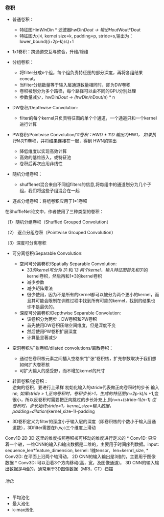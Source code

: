 <!--
 * @Descripttion: 
 * @version: 
 * @Author: jhq
 * @Date: 2022-09-20 23:32:49
 * @LastEditors: Please set LastEditors
 * @LastEditTime: 2025-03-01 17:01:53
-->
### 卷积
* 普通卷积：
    - 特征图Hin*Win*Din * 滤波器h*w*Din*Dout -> 输出Hout*Wout*Dout
    - 特征图大小i, kernei size=k, padding=p, stride=s,输出为：lower_bound((i+2p-k)/s)+1

* 1x1卷积：跨通道交互与整合，升维/降维

* 分组卷积：
    - 将filter分成n个组，每个组负责特征图的部分深度，再将各组结果concat。
    - 当filter分组数量等于输入层通道数量相同时，即为DW卷积
    - 卷积被划分为多个路径，每个路径可以由不同的GPU分别处理
    - 参数量减少，h*w*Din*Dout -> (h*w*Din/n*Dout/n) * n

* DW卷积/Depthwise Convolution:
    - filter的每个kernel只负责特征图的单个个通道，一个通道只和一个kernel进行计算    

* PW卷积/Pointwise Convolution/1*1卷积：H*W*D  *  1*1*D  输出为H*W*1， 如果执行N次1*1卷积，并将结果连接在一起，得到 H*W*N的输出  
    * 降低维度以实现高效计算
    * 高效的低维嵌入，或特征池
    * 卷积后再次应用非线性


* 随机分组卷积：
    - shufflenet混合来自不同组filters的信息,将每组中的通道划分为几个子组，我们将这些子组混合在一起

* 逐点分组卷积：将组卷积应用于1*1卷积

在ShuffleNet论文中，作者使用了三种类型的卷积：

（1）随机分组卷积（Shuffled Grouped Convolution）

（2） 逐点分组卷积（Pointwise Grouped Convolution）

（3）深度可分离卷积

* 可分离卷积/Separable Convolution:
    * 空间可分离卷积/Spatially Separable Convolution:
        - 3*3的kernel可分为 3*1 和 1*3 两个kernel，输入特征图首先和3*1的kernel卷积，然后再和1*3的kernel卷积
        - 减少参数
        - 减少矩阵乘法
        - 很少使用，因为不是所有的kernel都可以被分为两个更小的kernel，而且其可能会限制在训练过程中找到所有可能的kernel，找到的结果也许不是最优的。
    * 深度可分离卷积/Depthwise Separable Convolution:
        - 该卷积分为两步：DW卷积和PW卷积
        - 首先使用DW卷积压缩空间维度，但是深度不变
        - 然后使用PW卷积扩展深度
        - 计算量显著减少

* 空洞卷积/扩张卷积/dilated convolutions/离散卷积：
    - 通过在卷积核元素之间插入空格来“扩张”卷积核，扩充参数取决于我们想如何扩大卷积核
    - 可扩大输入的感受野，而不增加kernel的尺寸

* 转置卷积/逆卷积：  
    逆向的卷积，要进行上采样
    初始化输入的stride代表做正向卷积时的步长
    输入n*n, 如果stride > 1,正向卷积时，卷积步长>1，生成的特征图(n+2*p-k)/s +1,变很小，所以反卷积时需要把正向跳过的步长补充上,则n=n+(stride-1)*(n-1)
    逆卷积时，步长始终stride=1，kernel_size=输入数据，
    padding=dilation*(kernel_size-1)-padding

* 3D卷积定义为filter的深度小于输入层的深度（即卷积核的个数小于输入层通道数），3Dfilter需要在h,w,c三个维度上滑动

Conv1D 2D 3D:这里的维度按照卷积核可移动的维度进行定义的
    * Conv1D: 只沿着一个轴，一维CNN的输入和输出数据是二维的，主要用于时间序列数据。input: sequence_len*feature_dimension, kernel: 1维tensor，len=kernrl_size, 
    * Conv2D: 在平面上沿两个轴滑动， 2D CNN的输入输出是3维的，主要用于图像数据
    * Conv3D: 可以沿着3个方向移动(高，宽，及图像通道)， 3D CNN的输入输出数据是4维的，通常用于3D图像数据（MRI，CT）扫描

###### 池化
* 平均池化
* 最大池化
* k-max池化